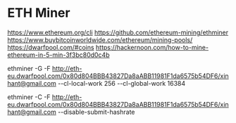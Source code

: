 # ETH Miner
https://www.ethereum.org/cli
https://github.com/ethereum-mining/ethminer
https://www.buybitcoinworldwide.com/ethereum/mining-pools/
https://dwarfpool.com/#coins
https://hackernoon.com/how-to-mine-ethereum-in-5-min-3f3bc80d0c4b

ethminer -G -F http://eth-eu.dwarfpool.com/0x80d804BBB43827Da8aABB11981F1da6575b54DF6/xinhant@gmail.com --cl-local-work 256 --cl-global-work 16384


ethminer -C -F http://eth-eu.dwarfpool.com/0x80d804BBB43827Da8aABB11981F1da6575b54DF6/xinhant@gmail.com --disable-submit-hashrate
